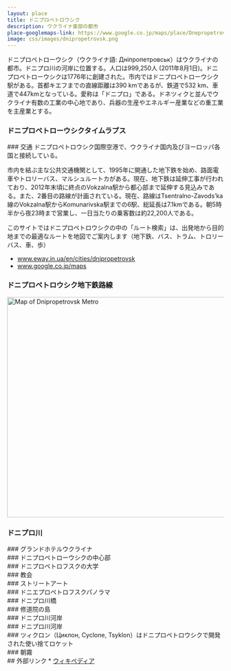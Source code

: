 ```yaml
---
layout: place
title: ドニプロペトロウシク
description: ウクライナ東部の都市
place-googlemaps-link: https://www.google.co.jp/maps/place/Dnepropetrovsk,+Dnipropetrovsk+Oblast,+Ukraine/
image: css/images/dnipropetrovsk.png
---
```

ドニプロペトローウシク（ウクライナ語: Дніпропетровськ）はウクライナの都市。ドニプロ川の河岸に位置する。人口は999,250人 (2011年8月1日)。ドニプロペトローウシクは1776年に創建された。市内ではドニプロペトローウシク駅がある。首都キエフまでの直線距離は390 kmであるが、鉄道で532 km、車道で447kmとなっている。愛称は「ドニプロ」である。ドネツィクと並んでウクライナ有数の工業の中心地であり、兵器の生産やエネルギー産業などの重工業を主産業とする。

### ドニプロペトローウシクタイムラプス
<div class="lazyload">
<!--
<div class="video-container"><iframe src="http://www.youtube.com/embed/8mUP8CsulDA?html5=1" frameborder="0"></iframe></div>
-->
</div>
### 交通
ドニプロペトロウシク国際空港で、ウクライナ国内及びヨーロッパ各国と接続している。

市内を結ぶ主な公共交通機関として、1995年に開通した地下鉄を始め、路面電車やトロリーバス、マルシュルートカがある。現在、地下鉄は延伸工事が行われており、2012年末頃に終点のVokzalna駅から都心部まで延伸する見込みである。また、2番目の路線が計画されている。現在、路線はTsentralno-Zavods’ka線のVokzalna駅からKomunarivska駅までの6駅、総延長は7.1kmである。朝5時半から夜23時まで営業し、一日当たりの乗客数は約22,200人である。

このサイトではドニプロペトロウシクの中の「ルート検索」は、出発地から目的地までの最適なルートを地図でご案内します（地下鉄、バス、トラム、トロリーバス、車、歩）

* <a href="http://www.eway.in.ua/en/cities/dnipropetrovsk">www.eway.in.ua/en/cities/dnipropetrovsk</a>
* <a href="https://www.google.co.jp/maps/place/Dnepropetrovsk,+Dnipropetrovsk+Oblast,+Ukraine/">www.google.co.jp/maps</a>

### ドニプロペトロウシク地下鉄路線
<a title="By DDima [Public domain], via Wikimedia Commons" href="https://commons.wikimedia.org/wiki/File%3AMap_of_Dnipropetrovsk_Metro.png"><img width="512" alt="Map of Dnipropetrovsk Metro" src="https://upload.wikimedia.org/wikipedia/commons/5/52/Map_of_Dnipropetrovsk_Metro.png"/></a>

### ドニプロ川
<div class="lazyload">
<!--
<div about='https://farm9.static.flickr.com/8147/7611507492_9112590414_b.jpg'><a href='https://www.flickr.com/photos/zavarykin/7611507492/' target='_blank'><img xmlns:dct='http://purl.org/dc/terms/' href='http://purl.org/dc/dcmitype/StillImage' rel='dct:type' src='https://farm9.static.flickr.com/8147/7611507492_9112590414_b.jpg' alt='River Train by Zavarykin Sergey, on Flickr' title='River Train by Zavarykin Sergey, on Flickr' border='0'/></a><br/><a rel='license' href='http://creativecommons.org/licenses/by-nc-sa/2.0/' target='_blank'><img src='http://i.creativecommons.org/l/by-nc-sa/2.0/80x15.png' alt='Creative Commons Creative Commons Attribution-Noncommercial-Share Alike 2.0 Generic License' title='Creative Commons Creative Commons Attribution-Noncommercial-Share Alike 2.0 Generic License' border='0' align='left'></a>&nbsp; &nbsp;by&nbsp;<a href='https://www.flickr.com/people/zavarykin/' target='_blank'>&nbsp;</a><a xmlns:cc='http://creativecommons.org/ns#' rel='cc:attributionURL' property='cc:attributionName' href='https://www.flickr.com/people/zavarykin/' target='_blank'>Zavarykin Sergey</a><a href='http://www.imagecodr.org/' target='_blank'>&nbsp;</a></div>
-->
</div>
### グランドホテルウクライナ
<div class="lazyload">
<!--
<p><a href="http://commons.wikimedia.org/wiki/File:Hotel_Ukraine,_Dnipropetrovsk.jpg#mediaviewer/File:Hotel_Ukraine,_Dnipropetrovsk.jpg"><img src="http://upload.wikimedia.org/wikipedia/commons/thumb/e/e3/Hotel_Ukraine%2C_Dnipropetrovsk.jpg/1200px-Hotel_Ukraine%2C_Dnipropetrovsk.jpg" alt="Hotel Ukraine, Dnipropetrovsk.jpg"></a><small>"<a href="http://commons.wikimedia.org/wiki/File:Hotel_Ukraine,_Dnipropetrovsk.jpg#mediaviewer/File:Hotel_Ukraine,_Dnipropetrovsk.jpg">Hotel Ukraine, Dnipropetrovsk</a>" by <a href="//commons.wikimedia.org/wiki/User:Gnesener1900" title="User:Gnesener1900">Gnesener1900</a> - <span class="int-own-work">Own work</span>. Licensed under <a href="http://creativecommons.org/licenses/by-sa/3.0" title="Creative Commons Attribution-Share Alike 3.0">CC BY-SA 3.0</a> via <a href="//commons.wikimedia.org/wiki/">Wikimedia Commons</a>.</small></p>
-->
</div>
### ドニプロペトローウシクの中心部
<div class="lazyload">
<!--
<p><a href="http://commons.wikimedia.org/wiki/File:%D0%A3%D0%BB._%D0%9A%D0%B0%D1%80%D0%BB%D0%B0_%D0%9C%D0%B0%D1%80%D0%BA%D1%81%D0%B0,_%D0%94%D0%BD%D0%B5%D0%BF%D1%80%D0%BE%D0%BF%D0%B5%D1%82%D1%80%D0%BE%D0%B2%D1%81%D0%BA.jpg#mediaviewer/File:%D0%A3%D0%BB._%D0%9A%D0%B0%D1%80%D0%BB%D0%B0_%D0%9C%D0%B0%D1%80%D0%BA%D1%81%D0%B0,_%D0%94%D0%BD%D0%B5%D0%BF%D1%80%D0%BE%D0%BF%D0%B5%D1%82%D1%80%D0%BE%D0%B2%D1%81%D0%BA.jpg"><img src="http://upload.wikimedia.org/wikipedia/commons/thumb/8/8b/%D0%A3%D0%BB._%D0%9A%D0%B0%D1%80%D0%BB%D0%B0_%D0%9C%D0%B0%D1%80%D0%BA%D1%81%D0%B0%2C_%D0%94%D0%BD%D0%B5%D0%BF%D1%80%D0%BE%D0%BF%D0%B5%D1%82%D1%80%D0%BE%D0%B2%D1%81%D0%BA.jpg/1200px-%D0%A3%D0%BB._%D0%9A%D0%B0%D1%80%D0%BB%D0%B0_%D0%9C%D0%B0%D1%80%D0%BA%D1%81%D0%B0%2C_%D0%94%D0%BD%D0%B5%D0%BF%D1%80%D0%BE%D0%BF%D0%B5%D1%82%D1%80%D0%BE%D0%B2%D1%81%D0%BA.jpg" alt="Ул. Карла Маркса, Днепропетровск.jpg"></a><small>"<a href="http://commons.wikimedia.org/wiki/File:%D0%A3%D0%BB._%D0%9A%D0%B0%D1%80%D0%BB%D0%B0_%D0%9C%D0%B0%D1%80%D0%BA%D1%81%D0%B0,_%D0%94%D0%BD%D0%B5%D0%BF%D1%80%D0%BE%D0%BF%D0%B5%D1%82%D1%80%D0%BE%D0%B2%D1%81%D0%BA.jpg#mediaviewer/File:%D0%A3%D0%BB._%D0%9A%D0%B0%D1%80%D0%BB%D0%B0_%D0%9C%D0%B0%D1%80%D0%BA%D1%81%D0%B0,_%D0%94%D0%BD%D0%B5%D0%BF%D1%80%D0%BE%D0%BF%D0%B5%D1%82%D1%80%D0%BE%D0%B2%D1%81%D0%BA.jpg">Ул. Карла Маркса, Днепропетровск</a>" by <a href="//commons.wikimedia.org/wiki/User:Gnesener1900" title="User:Gnesener1900">Gnesener1900</a> - <span class="int-own-work">Own work</span>. Licensed under <a href="http://creativecommons.org/licenses/by-sa/3.0" title="Creative Commons Attribution-Share Alike 3.0">CC BY-SA 3.0</a> via <a href="//commons.wikimedia.org/wiki/">Wikimedia Commons</a>.</small></p>
-->
</div>
### ドニプロペトロフスクの大学
<div class="lazyload">
<!--
<p><a href="http://commons.wikimedia.org/wiki/File:Dnepr_NGU.jpg#mediaviewer/%D0%A4%D0%B0%D0%B9%D0%BB:Dnepr_NGU.jpg"><img src="http://upload.wikimedia.org/wikipedia/commons/thumb/4/48/Dnepr_NGU.jpg/1200px-Dnepr_NGU.jpg" alt="Dnepr NGU.jpg"></a><small>"<a href="http://commons.wikimedia.org/wiki/File:Dnepr_NGU.jpg#mediaviewer/%D0%A4%D0%B0%D0%B9%D0%BB:Dnepr_NGU.jpg">Dnepr NGU</a>" від <a href="//commons.wikimedia.org/w/index.php?title=User:TheVovaNik&amp;action=edit&amp;redlink=1" class="new" title="User:TheVovaNik (така сторінка не існує)">TheVovaNik</a> - <span class="int-own-work">Власна робота</span>. Ліцензований під <a href="http://creativecommons.org/licenses/by-sa/3.0" title="Creative Commons Attribution-Share Alike 3.0">CC BY-SA 3.0</a> через <a href="//commons.wikimedia.org/wiki/">Вікісховище</a>.</small></p>
-->
</div>
### 教会
<div class="lazyload">
<!--
<div about='https://farm3.static.flickr.com/2301/2496491835_20fa88d2b1_b.jpg'><a href='https://www.flickr.com/photos/gtarded/2496491835/' target='_blank'><img xmlns:dct='http://purl.org/dc/terms/' href='http://purl.org/dc/dcmitype/StillImage' rel='dct:type' src='https://farm3.static.flickr.com/2301/2496491835_20fa88d2b1_b.jpg' alt='P5040948 - Dnepropetrovsk, Ukraine by gTarded, on Flickr' title='P5040948 - Dnepropetrovsk, Ukraine by gTarded, on Flickr' border='0'/></a><br/><a rel='license' href='http://creativecommons.org/licenses/by-nc-nd/2.0/' target='_blank'><img src='http://i.creativecommons.org/l/by-nc-nd/2.0/80x15.png' alt='Creative Commons Creative Commons Attribution-Noncommercial-No Derivative Works 2.0 Generic License' title='Creative Commons Creative Commons Attribution-Noncommercial-No Derivative Works 2.0 Generic License' border='0' align='left'></a>&nbsp; &nbsp;by&nbsp;<a href='https://www.flickr.com/people/gtarded/' target='_blank'>&nbsp;</a><a xmlns:cc='http://creativecommons.org/ns#' rel='cc:attributionURL' property='cc:attributionName' href='https://www.flickr.com/people/gtarded/' target='_blank'>gTarded</a><a href='http://www.imagecodr.org/' target='_blank'>&nbsp;</a></div>
-->
</div>
### ストリートアート
<div class="lazyload">
<!--
<div about='https://farm4.static.flickr.com/3008/2943643414_904f611ec9_b.jpg'><a href='https://www.flickr.com/photos/alexpgp/2943643414/' target='_blank'><img xmlns:dct='http://purl.org/dc/terms/' href='http://purl.org/dc/dcmitype/StillImage' rel='dct:type' src='https://farm4.static.flickr.com/3008/2943643414_904f611ec9_b.jpg' alt='Street Art by alex.lane, on Flickr' title='Street Art by alex.lane, on Flickr' border='0'/></a><br/><a rel='license' href='http://creativecommons.org/licenses/by-nc-sa/2.0/' target='_blank'><img src='http://i.creativecommons.org/l/by-nc-sa/2.0/80x15.png' alt='Creative Commons Creative Commons Attribution-Noncommercial-Share Alike 2.0 Generic License' title='Creative Commons Creative Commons Attribution-Noncommercial-Share Alike 2.0 Generic License' border='0' align='left'></a>&nbsp; &nbsp;by&nbsp;<a href='https://www.flickr.com/people/alexpgp/' target='_blank'>&nbsp;</a><a xmlns:cc='http://creativecommons.org/ns#' rel='cc:attributionURL' property='cc:attributionName' href='https://www.flickr.com/people/alexpgp/' target='_blank'>alex.lane</a><a href='http://www.imagecodr.org/' target='_blank'>&nbsp;</a></div>
-->
</div>
### ドニエプロペトロフスクパノラマ
<div class="lazyload">
<!--
<div about='https://farm9.static.flickr.com/8448/7872757156_5367793c34_b.jpg'><a href='https://www.flickr.com/photos/giorgiotomassetti/7872757156/' target='_blank'><img xmlns:dct='http://purl.org/dc/terms/' href='http://purl.org/dc/dcmitype/StillImage' rel='dct:type' src='https://farm9.static.flickr.com/8448/7872757156_5367793c34_b.jpg' alt='Dnepropetrovsk Panorama by Giorgio Tomassetti, on Flickr' title='Dnepropetrovsk Panorama by Giorgio Tomassetti, on Flickr' border='0'/></a><br/><a rel='license' href='http://creativecommons.org/licenses/by-sa/2.0/' target='_blank'><img src='http://i.creativecommons.org/l/by-sa/2.0/80x15.png' alt='Creative Commons Creative Commons Attribution-Share Alike 2.0 Generic License' title='Creative Commons Creative Commons Attribution-Share Alike 2.0 Generic License' border='0' align='left'></a>&nbsp; &nbsp;by&nbsp;<a href='https://www.flickr.com/people/giorgiotomassetti/' target='_blank'>&nbsp;</a><a xmlns:cc='http://creativecommons.org/ns#' rel='cc:attributionURL' property='cc:attributionName' href='https://www.flickr.com/people/giorgiotomassetti/' target='_blank'>Giorgio Tomassetti</a><a href='http://www.imagecodr.org/' target='_blank'>&nbsp;</a></div>
-->
</div>
### ドニプロ川橋
<div class="lazyload">
<!--
<div about='https://farm8.static.flickr.com/7120/7536744886_5a2aa05bb4_b.jpg'><a href='https://www.flickr.com/photos/johndegree/7536744886/' target='_blank'><img xmlns:dct='http://purl.org/dc/terms/' href='http://purl.org/dc/dcmitype/StillImage' rel='dct:type' src='https://farm8.static.flickr.com/7120/7536744886_5a2aa05bb4_b.jpg' alt='Dnepropetrovsk sunset by johndegree, on Flickr' title='Dnepropetrovsk sunset by johndegree, on Flickr' border='0'/></a><br/><a rel='license' href='http://creativecommons.org/licenses/by-nc-nd/2.0/' target='_blank'><img src='http://i.creativecommons.org/l/by-nc-nd/2.0/80x15.png' alt='Creative Commons Creative Commons Attribution-Noncommercial-No Derivative Works 2.0 Generic License' title='Creative Commons Creative Commons Attribution-Noncommercial-No Derivative Works 2.0 Generic License' border='0' align='left'></a>&nbsp; &nbsp;by&nbsp;<a href='https://www.flickr.com/people/johndegree/' target='_blank'>&nbsp;</a><a xmlns:cc='http://creativecommons.org/ns#' rel='cc:attributionURL' property='cc:attributionName' href='https://www.flickr.com/people/johndegree/' target='_blank'>johndegree</a><a href='http://www.imagecodr.org/' target='_blank'>&nbsp;</a></div>
-->
</div>
### 修道院の島
<div class="lazyload">
<!--
<div about='https://farm9.static.flickr.com/8463/8079760950_d44dff43c5_b.jpg'><a href='https://www.flickr.com/photos/marcofieber/8079760950/' target='_blank'><img xmlns:dct='http://purl.org/dc/terms/' href='http://purl.org/dc/dcmitype/StillImage' rel='dct:type' src='https://farm9.static.flickr.com/8463/8079760950_d44dff43c5_b.jpg' alt='Dnipropetrovsk by Marco Fieber/Ostblog.org, on Flickr' title='Dnipropetrovsk by Marco Fieber/Ostblog.org, on Flickr' border='0'/></a><br/><a rel='license' href='http://creativecommons.org/licenses/by-nc-nd/2.0/' target='_blank'><img src='http://i.creativecommons.org/l/by-nc-nd/2.0/80x15.png' alt='Creative Commons Creative Commons Attribution-Noncommercial-No Derivative Works 2.0 Generic License' title='Creative Commons Creative Commons Attribution-Noncommercial-No Derivative Works 2.0 Generic License' border='0' align='left'></a>&nbsp; &nbsp;by&nbsp;<a href='https://www.flickr.com/people/marcofieber/' target='_blank'>&nbsp;</a><a xmlns:cc='http://creativecommons.org/ns#' rel='cc:attributionURL' property='cc:attributionName' href='https://www.flickr.com/people/marcofieber/' target='_blank'>Marco Fieber/Ostblog.org</a><a href='http://www.imagecodr.org/' target='_blank'>&nbsp;</a></div>
-->
</div>
### ドニプロ川河岸
<div class="lazyload">
<!--
<div about='https://farm9.static.flickr.com/8324/8079774385_82aedf8116_b.jpg'><a href='https://www.flickr.com/photos/marcofieber/8079774385/' target='_blank'><img xmlns:dct='http://purl.org/dc/terms/' href='http://purl.org/dc/dcmitype/StillImage' rel='dct:type' src='https://farm9.static.flickr.com/8324/8079774385_82aedf8116_b.jpg' alt='Dnipropetrovsk by Marco Fieber/Ostblog.org, on Flickr' title='Dnipropetrovsk by Marco Fieber/Ostblog.org, on Flickr' border='0'/></a><br/><a rel='license' href='http://creativecommons.org/licenses/by-nc-nd/2.0/' target='_blank'><img src='http://i.creativecommons.org/l/by-nc-nd/2.0/80x15.png' alt='Creative Commons Creative Commons Attribution-Noncommercial-No Derivative Works 2.0 Generic License' title='Creative Commons Creative Commons Attribution-Noncommercial-No Derivative Works 2.0 Generic License' border='0' align='left'></a>&nbsp; &nbsp;by&nbsp;<a href='https://www.flickr.com/people/marcofieber/' target='_blank'>&nbsp;</a><a xmlns:cc='http://creativecommons.org/ns#' rel='cc:attributionURL' property='cc:attributionName' href='https://www.flickr.com/people/marcofieber/' target='_blank'>Marco Fieber/Ostblog.org</a><a href='http://www.imagecodr.org/' target='_blank'>&nbsp;</a></div>
-->
</div>
### ドニプロ川河岸
<div class="lazyload">
<!--
<div about='https://farm3.static.flickr.com/2269/2496753093_839d9414f7_b.jpg'><a href='https://www.flickr.com/photos/gtarded/2496753093/' target='_blank'><img xmlns:dct='http://purl.org/dc/terms/' href='http://purl.org/dc/dcmitype/StillImage' rel='dct:type' src='https://farm3.static.flickr.com/2269/2496753093_839d9414f7_b.jpg' alt='Dnepr River - Dnepropetrovsk, Ukraine by gTarded, on Flickr' title='Dnepr River - Dnepropetrovsk, Ukraine by gTarded, on Flickr' border='0'/></a><br/><a rel='license' href='http://creativecommons.org/licenses/by-nc-nd/2.0/' target='_blank'><img src='http://i.creativecommons.org/l/by-nc-nd/2.0/80x15.png' alt='Creative Commons Creative Commons Attribution-Noncommercial-No Derivative Works 2.0 Generic License' title='Creative Commons Creative Commons Attribution-Noncommercial-No Derivative Works 2.0 Generic License' border='0' align='left'></a>&nbsp; &nbsp;by&nbsp;<a href='https://www.flickr.com/people/gtarded/' target='_blank'>&nbsp;</a><a xmlns:cc='http://creativecommons.org/ns#' rel='cc:attributionURL' property='cc:attributionName' href='https://www.flickr.com/people/gtarded/' target='_blank'>gTarded</a><a href='http://www.imagecodr.org/' target='_blank'>&nbsp;</a></div>
-->
</div>
### ツィクロン（Циклон, Cyclone, Tsyklon）はドニプロペトロウシクで開発された使い捨てロケット
<div class="lazyload">
<!--
<div about='https://farm3.static.flickr.com/2840/10420491593_ec57d1c5cc_b.jpg'><a href='https://www.flickr.com/photos/ipasha/10420491593/' target='_blank'><img xmlns:dct='http://purl.org/dc/terms/' href='http://purl.org/dc/dcmitype/StillImage' rel='dct:type' src='https://farm3.static.flickr.com/2840/10420491593_ec57d1c5cc_b.jpg' alt='P1000409 by ipasha, on Flickr' title='P1000409 by ipasha, on Flickr' border='0'/></a><br/><a rel='license' href='http://creativecommons.org/licenses/by-nc-sa/2.0/' target='_blank'><img src='http://i.creativecommons.org/l/by-nc-sa/2.0/80x15.png' alt='Creative Commons Creative Commons Attribution-Noncommercial-Share Alike 2.0 Generic License' title='Creative Commons Creative Commons Attribution-Noncommercial-Share Alike 2.0 Generic License' border='0' align='left'></a>&nbsp; &nbsp;by&nbsp;<a href='https://www.flickr.com/people/ipasha/' target='_blank'>&nbsp;</a><a xmlns:cc='http://creativecommons.org/ns#' rel='cc:attributionURL' property='cc:attributionName' href='https://www.flickr.com/people/ipasha/' target='_blank'>ipasha</a><a href='http://www.imagecodr.org/' target='_blank'>&nbsp;</a></div>
-->
</div>
### 朝霧
<div class="lazyload">
<!--
<div about='https://farm4.static.flickr.com/3785/10644062284_45f064855e_b.jpg'><a href='https://www.flickr.com/photos/ipasha/10644062284/' target='_blank'><img xmlns:dct='http://purl.org/dc/terms/' href='http://purl.org/dc/dcmitype/StillImage' rel='dct:type' src='https://farm4.static.flickr.com/3785/10644062284_45f064855e_b.jpg' alt='P1000502 by ipasha, on Flickr' title='P1000502 by ipasha, on Flickr' border='0'/></a><br/><a rel='license' href='http://creativecommons.org/licenses/by-nc-sa/2.0/' target='_blank'><img src='http://i.creativecommons.org/l/by-nc-sa/2.0/80x15.png' alt='Creative Commons Creative Commons Attribution-Noncommercial-Share Alike 2.0 Generic License' title='Creative Commons Creative Commons Attribution-Noncommercial-Share Alike 2.0 Generic License' border='0' align='left'></a>&nbsp; &nbsp;by&nbsp;<a href='https://www.flickr.com/people/ipasha/' target='_blank'>&nbsp;</a><a xmlns:cc='http://creativecommons.org/ns#' rel='cc:attributionURL' property='cc:attributionName' href='https://www.flickr.com/people/ipasha/' target='_blank'>ipasha</a><a href='http://www.imagecodr.org/' target='_blank'>&nbsp;</a></div>
-->
</div>
## 外部リンク
* <a href="http://ja.wikipedia.org/wiki/%E3%83%89%E3%83%8B%E3%83%97%E3%83%AD%E3%83%9A%E3%83%88%E3%83%AD%E3%82%A6%E3%82%B7%E3%82%AF">ウィキペディア</a>
